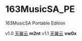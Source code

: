 # 163MusicSA_PE
 163MusicSA Portable Edition

v1.0 [天翼云](https://cloud.189.cn/t/Q77ZbyERBZRz) **m2nt**
v1.1 [天翼云](https://cloud.189.cn/t/u2qIzeZrayIv) **vw0x**
